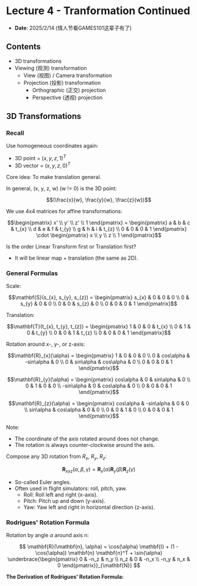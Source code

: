 # **Lecture 4 - Tranformation Continued**

- **Date**: 2025/2/14 (情人节看GAMES101这辈子有了)

## **Contents**

- 3D transformations
- Viewing (观测) transformation
  - View (视图) / Camera transformation
  - Projection (投影) transformation
    - Orthographic (正交) projection
    - Perspective (透视) projection

## **3D Transformations**

### **Recall**

Use homogeneous coordinates again:

- 3D point = $(x, y, z, 1)^T$
- 3D vector = $(x, y, z, 0)^T$

Core idea: To make translation general.

In general, (x, y, z, w) (w != 0) is the 3D point:

$$(\frac{x}{w}, \frac{y}{w}, \frac{z}{w})$$

We use 4x4 matrices for affine transformations:

$$\begin{pmatrix} x' \\ y' \\ z' \\ 1 \end{pmatrix} =
\begin{pmatrix} a & b & c & t_{x} \\ d & e & f & t_{y} \\
g & h & i & t_{z} \\ 0 & 0 & 0 & 1 \end{pmatrix} \cdot
\begin{pmatrix} x \\ y \\ z \\ 1 \end{pmatrix}$$

Is the order Linear Transform first or Translation first?

- It will be linear map + translation (the same as 2D).

### **General Formulas**

Scale:

$$\mathbf{S}(s_{x}, s_{y}, s_{z}) =
\begin{pmatrix} s_{x} & 0 & 0 & 0 \\ 0 & s_{y} & 0 & 0 \\ 0 & 0 & s_{z} & 0 \\ 0 & 0 & 0 & 1 \end{pmatrix}$$

Translation:

$$\mathbf{T}(t_{x}, t_{y}, t_{z}) =
\begin{pmatrix} 1 & 0 & 0 & t_{x} \\ 0 & 1 & 0 & t_{y} \\ 0 & 0 & 1 & t_{z} \\ 0 & 0 & 0 & 1 \end{pmatrix}$$

Rotation around x-, y-, or z-axis:

$$\mathbf{R}_{x}(\alpha) =
\begin{pmatrix} 1 & 0 & 0 & 0 \\ 0 & cos\alpha & -sin\alpha & 0 \\ 0 & sin\alpha & cos\alpha & 0 \\ 0 & 0 & 0 & 1 \end{pmatrix}$$

$$\mathbf{R}_{y}(\alpha) =
\begin{pmatrix} cos\alpha & 0 & sin\alpha & 0 \\ 0 & 1 & 0 & 0 \\ -sin\alpha & 0 & cos\alpha & 0 \\ 0 & 0 & 0 & 1 \end{pmatrix}$$

$$\mathbf{R}_{z}(\alpha) =
\begin{pmatrix} cos\alpha & -sin\alpha & 0 & 0 \\ sin\alpha & cos\alpha & 0 & 0 \\ 0 & 0 & 1 & 0 \\ 0 & 0 & 0 & 1 \end{pmatrix}$$

Note:
- The coordinate of the axis rotated around does not change.
- The rotation is always counter-clockwise around the axis.

Compose any 3D rotation from $R_x$, $R_y$, $R_z$:

$$\mathbf{R}_{xyz}(\alpha, \beta, \gamma) = \mathbf{R}_x(\alpha)\mathbf{R}_y(\beta)\mathbf{R}_z(\gamma)$$

- So-called Euler angles.
- Often used in flight simulators: roll, pitch, yaw.
    - Roll: Roll left and right (x-axis).
    - Pitch: Pitch up and down (y-axis).
    - Yaw: Yaw left and right in horizontal direction (z-axis).

### **Rodrigues' Rotation Formula**

Rotation by angle $\alpha$ around axis n:

$$
\mathbf{R}(\mathbf{n}, \alpha) = \cos(\alpha) \mathbf{I} + (1 - \cos(\alpha)) \mathbf{n} \mathbf{n}^T + \sin(\alpha)
\underbrace{\begin{pmatrix}
0 & -n_z & n_y \\
n_z & 0 & -n_x \\
-n_y & n_x & 0
\end{pmatrix}}_{\mathbf{N}}
$$

**The Derivation of Rodrigues' Rotation Formula:**

>